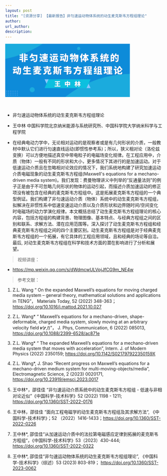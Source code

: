 ```yaml
---
layout: post
title: "[资源分享] 【最新报告】非匀速运动物体系统的动生麦克斯韦方程组理论"
author: 
url_author: 
description: 
---
```


<img src="/lab_images/blogs/Maxwell4.png" style="margin: 0 auto;width: 400px;margin-bottom: 30px;">


- 非匀速运动物体系统的动生麦克斯韦方程组理论

-  王中林 中国科学院北京纳米能源与系统研究所、中国科学院大学纳米科学与工程学院

- 在经典电动力学中，无论相对运动的是观察者或是有几何形状的介质，一般教材中默认它们进行匀速直线运动(即惯性参考系)；所以，狭义相对论（洛伦兹变换）可以方便地描述真空中带电粒子的电磁场变化规律。在工程应用中，介质（物体）一般有不同的形状和大小，更多情况下其进行的是加速运动。对于低速运动介质且在忽略相对论效应的情况下，我们系统地构建了研究加速运动介质电磁现象的动生麦克斯韦方程组(Maxwell's equations for a mechano-driven media system)。我们发现：费曼物理讲义中列举的“反通量法则”的例子正是由于不可忽略几何形状的物体的运动引起，而描述介质加速运动的修正项没有被包含在经典的麦克斯韦方程组中。这是拓展麦克斯韦方程组的一个典型例证。我们构建了非匀速运动介质（物体）系统中的动生麦克斯韦方程组，拟解决在非惯性系中低速变速运动介质以及介质形状和边界随时间/空间变化时电磁场的动力学演化规律。本文概括总结了动生麦克斯韦方程组理论的核心内容，包括方程组的构建背景、物理图像、基本特点、与经典方程组之间的区别和联系、求解方法、潜在应用范围等。深入探讨了动生麦克斯韦方程组和经典麦克斯韦方程组之间的四个主要区别。动生麦克斯韦方程组是对于经典麦克斯韦方程组的一个拓展，有它具体的工程应用领域，且和经典的场论等自洽。最后, 对动生麦克斯韦方程组在科学和技术方面的潜在影响进行了分析和展望。 


> 视频讲座：

- https://mp.weixin.qq.com/s/dWdmcwULVpjJfCG9m_NE4w 

> 参考文献：

1. Z.L. Wang “ On the expanded Maxwell’s equations for moving charged media system – general theory, mathematical solutions and applications in TENG”， Materials Today, 52 (2022) 348-363； https://doi.org/10.1016/j.mattod.2021.10.027

2. Z.L. Wang* “ Maxwell’s equations for a mechano-driven, shape-deformable, charged media system, slowly moving at an arbitrary velocity field 𝒗(𝒓,𝑡)”， J. Phys, Communication, 6 (2022) 085013, https://doi.org/10.1088/2399-6528/ac871e 

3. Z.L. Wang* “ The expanded Maxwell’s equations for a mechano-driven media system that moves with acceleration”, Intern. J. of Modern Physics (2022) 2350159; https://doi.org/10.1142/S021797922350159X

4. Z.L. Wang*, J. Shao “Recent progress on Maxwell’s equations for a mechano-driven medium system for multi-moving-objects/media”, Electromagnetic Science, 2 (2023) 0020171, https://doi.org/10.23919/emsci.2023.0017 

5. 王中林†，邵佳佳 “非匀速运动介质系统中的动生麦克斯韦方程组 - 低速与非相对论近似”《中国科学-技术科学》52 (2022) 1198 - 1211; https://doi.org/10.1360/SST-2022-0176 

6. 王中林，邵佳佳 “面向工程电磁学的动生麦克斯韦方程组及其求解方法“, 《中国科学-技术科学》；52 （2022）1416-1433；https://doi.org/10.1360/SST-2022-0226

7. 王中林*, 邵佳佳“从加速运动介质中的法拉第电磁感应定律到拓展的麦克斯韦方程组“，《中国科学-技术科学》53（2023）430-444; https://doi.org/10.1360/SST-2022-0322

8. 王中林*, 邵佳佳“非匀速运动物体系统的动生麦克斯韦方程组理论”, 《中国科学-技术科学》（综述）53 (2023) 803-819； https://doi.org/10.1360/SST-2023-0062


<!-- - 关注视频号，查看回放：

<img src="/videos/archive/code.png" style="margin: 0 auto;width: 400px;margin-bottom: 30px;"> -->
